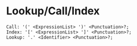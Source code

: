 # Lookup/Call/Index

```musebnf
Call: '(' <ExpressionList> ')' <Punctuation>?;
Index: '[' <ExpressionList> ']' <Punctuation>?;
Lookup: '.' <Identifier> <Punctuation>?;
```
